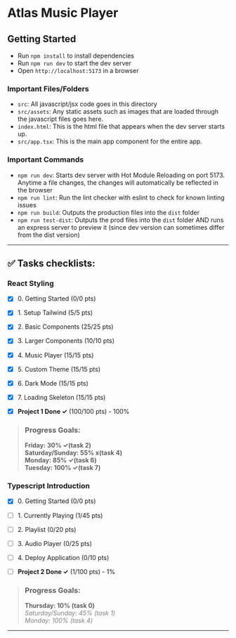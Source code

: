 # Atlas Music Player

## Getting Started

- Run `npm install` to install dependencies
- Run `npm run dev` to start the dev server
- Open `http://localhost:5173` in a browser

### Important Files/Folders

- `src`: All javascript/jsx code goes in this directory
- `src/assets`: Any static assets such as images that are loaded through the javascript files goes here.
- `index.html`: This is the html file that appears when the dev server starts up.
- `src/app.tsx`: This is the main app component for the entire app.

### Important Commands

- `npm run dev`: Starts dev server with Hot Module Reloading on port 5173. Anytime a file changes, the changes will automatically be reflected in the browser
- `npm run lint`: Run the lint checker with eslint to check for known linting issues
- `npm run build`: Outputs the production files into the `dist` folder
- `npm run test-dist`: Outputs the prod files into the `dist` folder AND runs an express server to preview it (since dev version can sometimes differ from the dist version)

---

## ✅ Tasks checklists:

### React Styling
- [X] ​0. Getting Started (0/0 pts)
- [X] ​1. Setup Tailwind (5/5 pts)
- [X] ​2. Basic Components (25/25 pts)
- [X] ​3. Larger Components (10/10 pts)
- [X] ​4. Music Player (15/15 pts)
- [X] ​5. Custom Theme (15/15 pts)
- [X] ​6. Dark Mode (15/15 pts)
- [X] ​7. Loading Skeleton (15/15 pts)


- [X] **Project 1 Done ✓** (100/100 pts) - 100%

>### Progress Goals:
><strong>Friday: 30% ✓(task 2)</strong>  
<strong>Saturday/Sunday: 55% x(task 4)</strong>  
<strong>Monday: 85% ✓(task 6)</strong>  
<strong>Tuesday: 100% ✓(task 7)</strong>


### Typescript Introduction
- [X] ​0. Getting Started (0/0 pts)
- [ ] ​1. Currently Playing (1/45 pts)
- [ ] ​2. Playlist (0/20 pts)
- [ ] ​3. Audio Player (0/25 pts)
- [ ] ​4. Deploy Application (0/10 pts)


- [ ] **Project 2 Done ✓** (1/100 pts) - 1%

>### Progress Goals:
><strong>Thursday: 10% (task 0)</strong>  
<em style="color: gray">Saturday/Sunday: 45% (task 1)</em>  
<em style="color: gray">Monday: 100% (task 4)</em>  

---
